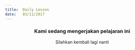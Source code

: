 ```yaml
---
title:  Daily Lesson
date:   03/11/2017
---
```


### <center>Kami sedang mengerjakan pelajaran ini</center>
<center>Silahkan kembali lagi nanti</center>
